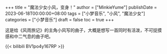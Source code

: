 +++
title = "魔法少女小风，变身！"
author = ["MinkieYume"]
publishDate = 2023-06-18T00:00:00+08:00
tags = ["小梦音乐", "小风", "魔法少女"]
categories = ["小梦音乐"]
draft = false
toc = true
+++

这是给《风雨旅记》的主角小风写的曲子，大概是想写一首同时有活泼，不可捉摸感和中二气息的曲子吧。

{{< bilibili BV1po4y167RP >}}
